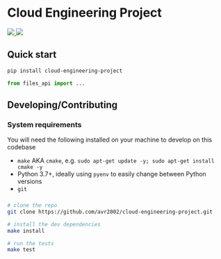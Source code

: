 # Cloud Engineering Project

<p>
<a href="https://www.linkedin.com/in/avr27/" target="_blank">
        <img src="https://img.shields.io/badge/Maintained%20by-Amit%20Vikram%20Raj-F4BBFF?style=for-the-badge">
</a>
<a href="https://mlops-club.org" target="_blank">
    <img src="https://img.shields.io/badge/Memember%20of-MLOps%20Club-05998B?style=for-the-badge">
</a>
</p>


## Quick start

```bash
pip install cloud-engineering-project
```

```python
from files_api import ...
```

## Developing/Contributing

### System requirements

You will need the following installed on your machine to develop on this codebase

- `make` AKA `cmake`, e.g. `sudo apt-get update -y; sudo apt-get install cmake -y`
- Python 3.7+, ideally using `pyenv` to easily change between Python versions
- `git`

###

```bash
# clone the repo
git clone https://github.com/avr2002/cloud-engineering-project.git

# install the dev dependencies
make install

# run the tests
make test
```

